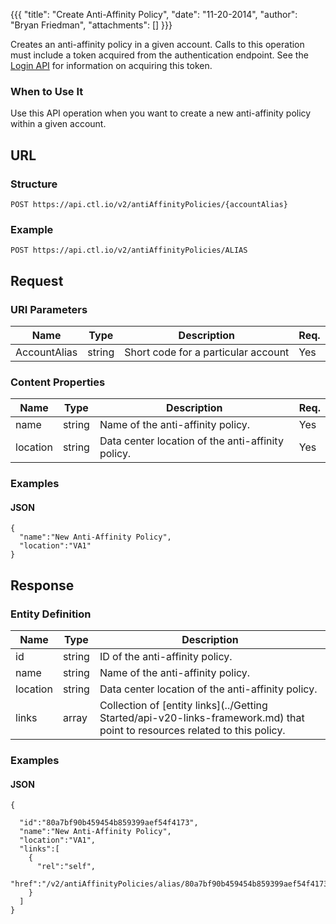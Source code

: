 {{{
  "title": "Create Anti-Affinity Policy",
  "date": "11-20-2014",
  "author": "Bryan Friedman",
  "attachments": []
}}}

Creates an anti-affinity policy in a given account. Calls to this operation must include a token acquired from the authentication endpoint. See the [Login API](../Authentication/login.md) for information on acquiring this token.

### When to Use It

Use this API operation when you want to create a new anti-affinity policy within a given account.

## URL

### Structure

    POST https://api.ctl.io/v2/antiAffinityPolicies/{accountAlias}

### Example

    POST https://api.ctl.io/v2/antiAffinityPolicies/ALIAS

## Request

### URI Parameters

| Name | Type | Description | Req. |
| --- | --- | --- | --- |
| AccountAlias | string | Short code for a particular account | Yes |

### Content Properties

| Name | Type | Description | Req. |
| --- | --- | --- | --- |
| name | string | Name of the anti-affinity policy. | Yes |
| location | string | Data center location of the anti-affinity policy. | Yes |

### Examples

#### JSON

    {
      "name":"New Anti-Affinity Policy",
      "location":"VA1"
    }

## Response

### Entity Definition

| Name | Type | Description |
| --- | --- | --- |
| id | string | ID of the anti-affinity policy. |
| name | string | Name of the anti-affinity policy. |
| location | string | Data center location of the anti-affinity policy. |
| links | array | Collection of [entity links](../Getting Started/api-v20-links-framework.md) that point to resources related to this policy. |

### Examples

#### JSON

    {

      "id":"80a7bf90b459454b859399aef54f4173",
      "name":"New Anti-Affinity Policy",
      "location":"VA1",
      "links":[
        {
          "rel":"self",
          "href":"/v2/antiAffinityPolicies/alias/80a7bf90b459454b859399aef54f4173"
        }
      ]
    }
